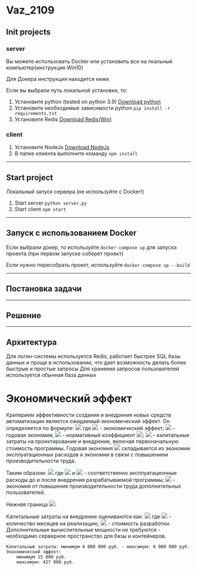 # Vaz_2109

## Init projects
### server
Вы можете использовать Docker или установить все на лкальный компьютер(инструкция Win10)

Для Докера инструкция находится ниже

Если вы выбрали путь локальной установки, то:
1. Установите python (tested on python 3.9) [Download python](https://www.python.org/downloads/)
2. Установите необходимые зависимости python ``` pip install -r requirements.txt ```
3. Установите Redis [Download Redis(Win)](https://github.com/microsoftarchive/redis/releases/tag/win-3.0.504)

### client
1. Установите NodeJs [Download NodeJs](https://nodejs.org/en/)
2. В папке клиента выполните команду ``` npm install ```
____

## Start project
Локальный запуск сервера (не используйте с Docker!)
1. Start server ``` python server.py ```
2. Start client ``` npm start ```
____

## Запуск с использованием Docker
Если выбрали докер, то используйте ``` docker-compose up ``` для запуска проекта (при первом запуске соберет проект)

Если нужно пересобрать проект, используйте ``` docker-compose up --build ```
____

## Постановка задачи
____

## Решение
____

## Архитектура
Для логин-системы используется Redis, работает быстрее SQL базы данных и проще в использовании, что дает возможность делать более быстрые и простые запросы
Для хранения запросов пользователей используется обычная база данных

# Экономический эффект
Критерием эффективности создания и внедрения новых средств автоматизации является ожидаемый экономический эффект. 
Он определяется по формуле:
<img src="https://render.githubusercontent.com/render/math?math=E%3DE_p-E_n\times%20K_p,">
где <img src="https://render.githubusercontent.com/render/math?math=E"> - экономический эффект; <img src="https://render.githubusercontent.com/render/math?math=E_p"> - годовая экономия; <img src="https://render.githubusercontent.com/render/math?math=E_n"> - нормативный коэффициент <img src="https://render.githubusercontent.com/render/math?math=(E_n=[0.05...0.2])">; <img src="https://render.githubusercontent.com/render/math?math=\K_p"> - капитальные затраты на проектирование и внедрение, включая первоначальную стоимость программы. Годовая экономия <img src="https://render.githubusercontent.com/render/math?math=E_p"> складывается из экономии эксплуатационных расходов и экономии в связи с повышением производительности труда. 

Таким образом:
<img src="https://render.githubusercontent.com/render/math?math=E_p=(P_1-P_2)%2B \delta P_p">
где <img src="https://render.githubusercontent.com/render/math?math=P_1"> и <img src="https://render.githubusercontent.com/render/math?math=P_2"> - соответственно эксплуатационные расходы до и после внедрения разрабатываемой программы; <img src="https://render.githubusercontent.com/render/math?math=\delta P_p"> - экономия от повышения производительности труда дополнительных пользователей.



Нижняя граница <img src="https://render.githubusercontent.com/render/math?math=E_p">:

Капитальные затраты на внедрение оцениваются как:
<img src="https://render.githubusercontent.com/render/math?math=K = M \times 10^6,">
где <img src="https://render.githubusercontent.com/render/math?math=M"> - количество месяцев на реализацию, <img src="https://render.githubusercontent.com/render/math?math=10^6"> - стоимость разработки. 
Дополнительные вычислительные мощности не требуются - необходимо серверное пространство для базы и контейнеров.
```
Капитальные затраты: минимум 4 000 000 руб. - максимум: 6 000 000 руб.
Экономический эффект:
	минимум 15 000 руб.
	максимум: 427 000 руб.
```
